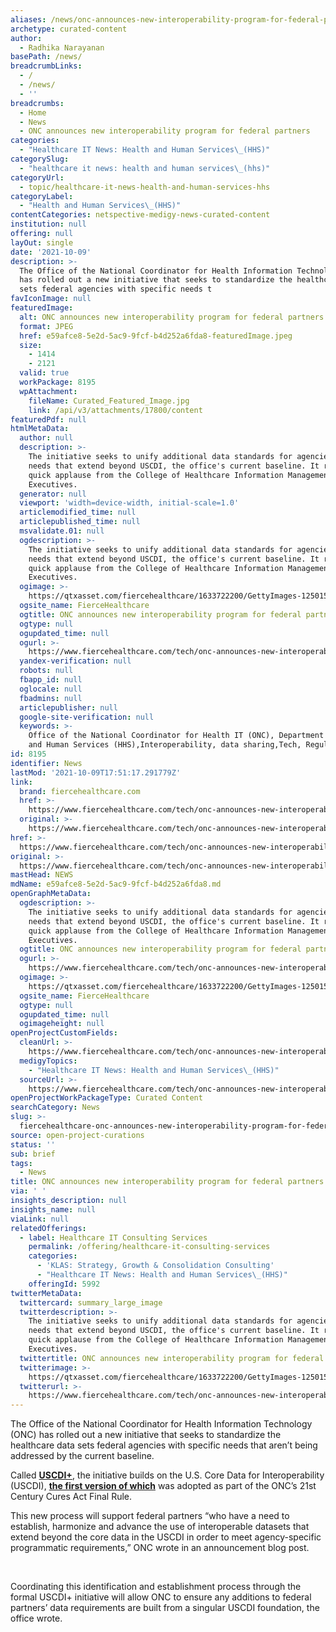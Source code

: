 ```yaml
---
aliases: /news/onc-announces-new-interoperability-program-for-federal-partners
archetype: curated-content
author:
  - Radhika Narayanan
basePath: /news/
breadcrumbLinks:
  - /
  - /news/
  - ''
breadcrumbs:
  - Home
  - News
  - ONC announces new interoperability program for federal partners
categories:
  - "Healthcare IT News: Health and Human Services\_(HHS)"
categorySlug:
  - "healthcare it news: health and human services\_(hhs)"
categoryUrl:
  - topic/healthcare-it-news-health-and-human-services-hhs
categoryLabel:
  - "Health and Human Services\_(HHS)"
contentCategories: netspective-medigy-news-curated-content
institution: null
offering: null
layOut: single
date: '2021-10-09'
description: >-
  The Office of the National Coordinator for Health Information Technology (ONC)
  has rolled out a new initiative that seeks to standardize the healthcare data
  sets federal agencies with specific needs t
favIconImage: null
featuredImage:
  alt: ONC announces new interoperability program for federal partners
  format: JPEG
  href: e59afce8-5e2d-5ac9-9fcf-b4d252a6fda8-featuredImage.jpeg
  size:
    - 1414
    - 2121
  valid: true
  workPackage: 8195
  wpAttachment:
    fileName: Curated_Featured_Image.jpg
    link: /api/v3/attachments/17800/content
featuredPdf: null
htmlMetaData:
  author: null
  description: >-
    The initiative seeks to unify additional data standards for agencies with
    needs that extend beyond USCDI, the office's current baseline. It received
    quick applause from the College of Healthcare Information Management
    Executives.
  generator: null
  viewport: 'width=device-width, initial-scale=1.0'
  articlemodified_time: null
  articlepublished_time: null
  msvalidate.01: null
  ogdescription: >-
    The initiative seeks to unify additional data standards for agencies with
    needs that extend beyond USCDI, the office's current baseline. It received
    quick applause from the College of Healthcare Information Management
    Executives.
  ogimage: >-
    https://qtxasset.com/fiercehealthcare/1633722200/GettyImages-1250153388.jpg/GettyImages-1250153388.jpg?VersionId=4pPiI_FBUI4cFqLTwYXZpnefolMCl4R4
  ogsite_name: FierceHealthcare
  ogtitle: ONC announces new interoperability program for federal partners
  ogtype: null
  ogupdated_time: null
  ogurl: >-
    https://www.fiercehealthcare.com/tech/onc-announces-new-interoperability-program-for-federal-partners
  yandex-verification: null
  robots: null
  fbapp_id: null
  oglocale: null
  fbadmins: null
  articlepublisher: null
  google-site-verification: null
  keywords: >-
    Office of the National Coordinator for Health IT (ONC), Department of Health
    and Human Services (HHS),Interoperability, data sharing,Tech, Regulatory
id: 8195
identifier: News
lastMod: '2021-10-09T17:51:17.291779Z'
link:
  brand: fiercehealthcare.com
  href: >-
    https://www.fiercehealthcare.com/tech/onc-announces-new-interoperability-program-for-federal-partners
  original: >-
    https://www.fiercehealthcare.com/tech/onc-announces-new-interoperability-program-for-federal-partners
href: >-
  https://www.fiercehealthcare.com/tech/onc-announces-new-interoperability-program-for-federal-partners
original: >-
  https://www.fiercehealthcare.com/tech/onc-announces-new-interoperability-program-for-federal-partners
mastHead: NEWS
mdName: e59afce8-5e2d-5ac9-9fcf-b4d252a6fda8.md
openGraphMetaData:
  ogdescription: >-
    The initiative seeks to unify additional data standards for agencies with
    needs that extend beyond USCDI, the office's current baseline. It received
    quick applause from the College of Healthcare Information Management
    Executives.
  ogtitle: ONC announces new interoperability program for federal partners
  ogurl: >-
    https://www.fiercehealthcare.com/tech/onc-announces-new-interoperability-program-for-federal-partners
  ogimage: >-
    https://qtxasset.com/fiercehealthcare/1633722200/GettyImages-1250153388.jpg/GettyImages-1250153388.jpg?VersionId=4pPiI_FBUI4cFqLTwYXZpnefolMCl4R4
  ogsite_name: FierceHealthcare
  ogtype: null
  ogupdated_time: null
  ogimageheight: null
openProjectCustomFields:
  cleanUrl: >-
    https://www.fiercehealthcare.com/tech/onc-announces-new-interoperability-program-for-federal-partners
  medigyTopics:
    - "Healthcare IT News: Health and Human Services\_(HHS)"
  sourceUrl: >-
    https://www.fiercehealthcare.com/tech/onc-announces-new-interoperability-program-for-federal-partners
openProjectWorkPackageType: Curated Content
searchCategory: News
slug: >-
  fiercehealthcare-onc-announces-new-interoperability-program-for-federal-partners
source: open-project-curations
status: ''
sub: brief
tags:
  - News
title: ONC announces new interoperability program for federal partners
via: ' '
insights_description: null
insights_name: null
viaLink: null
relatedOfferings:
  - label: Healthcare IT Consulting Services
    permalink: /offering/healthcare-it-consulting-services
    categories:
      - 'KLAS: Strategy, Growth & Consolidation Consulting'
      - "Healthcare IT News: Health and Human Services\_(HHS)"
    offeringId: 5992
twitterMetaData:
  twittercard: summary_large_image
  twitterdescription: >-
    The initiative seeks to unify additional data standards for agencies with
    needs that extend beyond USCDI, the office's current baseline. It received
    quick applause from the College of Healthcare Information Management
    Executives.
  twittertitle: ONC announces new interoperability program for federal partners
  twitterimage: >-
    https://qtxasset.com/fiercehealthcare/1633722200/GettyImages-1250153388.jpg/GettyImages-1250153388.jpg?VersionId=4pPiI_FBUI4cFqLTwYXZpnefolMCl4R4
  twitterurl: >-
    https://www.fiercehealthcare.com/tech/onc-announces-new-interoperability-program-for-federal-partners
---
```

<p>The Office of the National Coordinator for Health Information Technology (ONC) has rolled out a new initiative that seeks to standardize the healthcare data sets federal agencies with specific needs that aren’t being addressed by the current baseline.</p><p>Called <a href="https://www.healthit.gov/topic/interoperability/uscdi-plus"><strong>USCDI+</strong></a>, the initiative builds on the U.S. Core Data for Interoperability (USCDI), <a href="https://www.healthit.gov/isa/united-states-core-data-interoperability-uscdi#uscdi-v1"><strong>the first version of which</strong></a> was adopted as part of the ONC’s 21st Century Cures Act Final Rule.</p><p>This new process will support federal partners “who have a need to establish, harmonize and advance the use of interoperable datasets that extend beyond the core data in the USCDI in order to meet agency-specific programmatic requirements,” ONC wrote in an announcement blog post.</p><p>&nbsp;</p><p>Coordinating this identification and establishment process through the formal USCDI+ initiative will allow ONC to ensure any additions to federal partners’ data requirements are built from a singular USCDI foundation, the office wrote.</p>